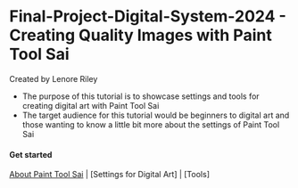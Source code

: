 # Final-Project-Digital-System-2024 - Creating Quality Images with Paint Tool Sai
Created by Lenore Riley  
- The purpose of this tutorial is to showcase settings and tools for creating digital art with Paint Tool Sai  
- The target audience for this tutorial would be beginners to digital art and those wanting to know a little bit more about the settings of Paint Tool Sai
#### Get started
[ About Paint Tool Sai](sai.md) | [Settings for Digital Art] | [Tools]
